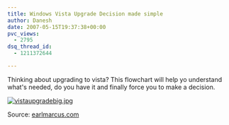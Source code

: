 ```yaml
---
title: Windows Vista Upgrade Decision made simple
author: Danesh
date: 2007-05-15T19:37:38+00:00
pvc_views:
  - 2795
dsq_thread_id:
  - 1211372644

---
```

Thinking about upgrading to vista? This flowchart will help yo understand what's needed, do you have it and finally force you to make a decision.

[![vistaupgradebig.jpg][1]][2]

Source: [earlmarcus.com][3]

 [1]: /wp-content/uploads/2007/05/vistaupgradebig.thumbnail.jpg
 [2]: /wp-content/uploads/2007/05/vistaupgradebig.jpg "vistaupgradebig.jpg"
 [3]: http://earlmarcus.com/index.php/2007/05/09/do-you-need-a-vista-upgrade/